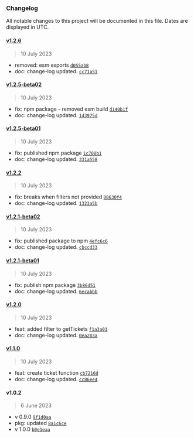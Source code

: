 ### Changelog

All notable changes to this project will be documented in this file. Dates are displayed in UTC.

#### [v1.2.6](https://github.com/saostad/freshdesk-client/compare/v1.2.5-beta02...v1.2.6)

> 10 July 2023

- removed: esm exports [`d055ab8`](https://github.com/saostad/freshdesk-client/commit/d055ab88e3e6aab9f0c4b711c2bdc98bfba5b180)
- doc: change-log updated. [`cc71a51`](https://github.com/saostad/freshdesk-client/commit/cc71a51883a0607a6275ef0faa4889de4a13c82e)

#### [v1.2.5-beta02](https://github.com/saostad/freshdesk-client/compare/v1.2.5-beta01...v1.2.5-beta02)

> 10 July 2023

- fix: npm package - removed esm build [`d140b1f`](https://github.com/saostad/freshdesk-client/commit/d140b1fca14a96549554c8d5d7809779b6fd50f5)
- doc: change-log updated. [`143975d`](https://github.com/saostad/freshdesk-client/commit/143975d5a26d79547fd906df772eb4f7476136cf)

#### [v1.2.5-beta01](https://github.com/saostad/freshdesk-client/compare/v1.2.2...v1.2.5-beta01)

> 10 July 2023

- fix: published npm package [`1c708b1`](https://github.com/saostad/freshdesk-client/commit/1c708b15f2e43d72759943e77916d135266e6307)
- doc: change-log updated. [`331a558`](https://github.com/saostad/freshdesk-client/commit/331a5586f1c0e0598a075ce7052e48fa642d46c8)

#### [v1.2.2](https://github.com/saostad/freshdesk-client/compare/v1.2.1-beta02...v1.2.2)

> 10 July 2023

- fix: breaks when filters not provided [`08630f4`](https://github.com/saostad/freshdesk-client/commit/08630f47440b53fe9a4f0b8abbe028f961900ecd)
- doc: change-log updated. [`1323a5b`](https://github.com/saostad/freshdesk-client/commit/1323a5bbe1fb6742cebc250cc6569818db67d747)

#### [v1.2.1-beta02](https://github.com/saostad/freshdesk-client/compare/v1.2.1-beta01...v1.2.1-beta02)

> 10 July 2023

- fix: published package to npm [`4efc6c6`](https://github.com/saostad/freshdesk-client/commit/4efc6c6a0f94fb76e3a6448798a239362340c511)
- doc: change-log updated. [`cbccd33`](https://github.com/saostad/freshdesk-client/commit/cbccd3374d9f4cc8ea45f842893a6450d530073b)

#### [v1.2.1-beta01](https://github.com/saostad/freshdesk-client/compare/v1.2.0...v1.2.1-beta01)

> 10 July 2023

- fix: publish npm package [`3b86d51`](https://github.com/saostad/freshdesk-client/commit/3b86d515487b946dff6f866535b9514d1278d712)
- doc: change-log updated. [`6ecabbb`](https://github.com/saostad/freshdesk-client/commit/6ecabbb99f25837654fe7539c804b5eed5174156)

#### [v1.2.0](https://github.com/saostad/freshdesk-client/compare/v1.1.0...v1.2.0)

> 10 July 2023

- feat: added filter to getTickets [`f1a3a01`](https://github.com/saostad/freshdesk-client/commit/f1a3a0147de1950e976993ed29fbacb1a679dc5f)
- doc: change-log updated. [`0ea283a`](https://github.com/saostad/freshdesk-client/commit/0ea283a334418eea90d4f9e2b11da2d37b70fc9f)

#### [v1.1.0](https://github.com/saostad/freshdesk-client/compare/v1.0.2...v1.1.0)

> 10 July 2023

- feat: create ticket function [`cb7216d`](https://github.com/saostad/freshdesk-client/commit/cb7216da32103cceac694e974e3422bf089aa05a)
- doc: change-log updated. [`cc86ee4`](https://github.com/saostad/freshdesk-client/commit/cc86ee4a7416ed36b4e330a48cdab86bf67145bf)

#### v1.0.2

> 6 June 2023

- v 0.9.0 [`9f1d0aa`](https://github.com/saostad/freshdesk-client/commit/9f1d0aa4ef26aa7f22691873f099040477ba7b8d)
- pkg: updated [`8a1c6ce`](https://github.com/saostad/freshdesk-client/commit/8a1c6ce413a5afe0b1ba24f2777e39d5437df4fa)
- v 1.0.0 [`b0e1eaa`](https://github.com/saostad/freshdesk-client/commit/b0e1eaac01c8d326ff174b73da2a3c006f1a982e)
